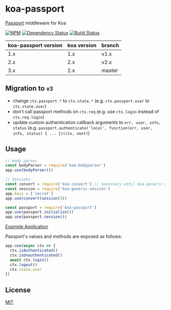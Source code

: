 # koa-passport

[Passport](https://github.com/jaredhanson/passport) middleware for Koa

[![NPM][npm]](https://npmjs.org/package/koa-passport)
[![Dependency Status][dependencies]](https://david-dm.org/rkusa/koa-passport)
[![Build Status][travis]](https://travis-ci.org/rkusa/koa-passport)

koa-passport version  | koa version | branch
--------------------- | ------------| ------
1.x                   | 1.x         | v1.x
2.x                   | 2.x         | v2.x
3.x                   | 2.x         | master

## Migration to `v3`

- change `ctx.passport.*` to `ctx.state.*` (e.g. `ctx.passport.user` to `ctx.state.user`)
- don't call passport methods on `ctx.req` (e.g. use `ctx.login` instead of `ctx.req.login`)
- update custom authentication callback arguments to `err, user, info, status` (e.g. `passport.authenticate('local', function(err, user, info, status) { ... })(ctx, next)`)

## Usage

```js
// body parser
const bodyParser = require('koa-bodyparser')
app.use(bodyParser())

// Sessions
const convert = require('koa-convert') // necessary until koa-generic-session has been updated to support koa@2
const session = require('koa-generic-session')
app.keys = ['secret']
app.use(convert(session()))

const passport = require('koa-passport')
app.use(passport.initialize())
app.use(passport.session())
```

[Example Application](https://github.com/rkusa/koa-passport-example)

Passport's values and methods are exposed as follows:

```js
app.use(async ctx => {
  ctx.isAuthenticated()
  ctx.isUnauthenticated()
  await ctx.login()
  ctx.logout()
  ctx.state.user
})
```

## License

  [MIT](LICENSE)

[npm]: http://img.shields.io/npm/v/koa-passport.svg
[dependencies]: http://img.shields.io/david/rkusa/koa-passport.svg
[travis]: https://travis-ci.org/rkusa/koa-passport.svg?branch=master
